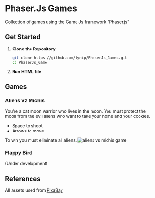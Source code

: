 # Phaser.Js Games
Collection of games using the Game Js framework "Phaser.js"

## Get Started
1. **Clone the Repository**

   ```sh
   git clone https://github.com/tynip/PhaserJs_Games.git
   cd PhaserJs_Game

2. **Run HTML file**


## Games
### Aliens vz Michis

You're a cat moon warrior who lives in the moon. You must protect the moon from the evil aliens who want to take your home and your cookies. 

- Space to shoot
- Arrows to move

To win you must eliminate all aliens.
![aliens vs michis game](./Aliens_vs_Michis_Game/aliens_vs_michis.png)

### Flappy Bird 
(Under development)

## References
All assets used from [PixaBay](https://pixabay.com/es/)
